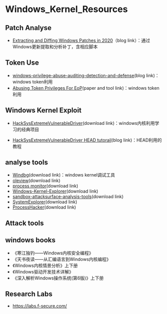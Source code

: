 # Windows_Kernel_Resources

## Patch Analyse

- [Extracting and Diffing Windows Patches in 2020](https://wumb0.in/extracting-and-diffing-ms-patches-in-2020.html)（blog link）：通过Windows更新提取和分析补丁，含相应脚本



## Token Use

- [windows-privilege-abuse-auditing-detection-and-defense](https://medium.com/palantir/windows-privilege-abuse-auditing-detection-and-defense-3078a403d74e)(blog link)：windows token利用
- [Abusing Token Privileges For EoP](https://github.com/hatRiot/token-priv)(paper and tool link)：windows token 利用



## Windows Kernel Exploit

- [HackSysExtremeVulnerableDriver](https://github.com/hacksysteam/HackSysExtremeVulnerableDriver)(download link)：windows内核利用学习的经典项目

- [HackSysExtremeVulnerableDriver HEAD tutorail](https://www.fuzzysecurity.com/tutorials.html)(blog link)：HEAD利用的教程



## analyse tools

- [Windbg](https://docs.microsoft.com/zh-cn/windows-hardware/drivers/debugger/debugger-download-tools)(download link)：windows kernel调试工具
- [oleview](https://github.com/tyranid/oleviewdotnet)(download link)
- [process monitor](https://docs.microsoft.com/en-us/sysinternals/downloads/procmon)(download link)
- [Windows-Kernel-Explorer](https://github.com/AxtMueller/Windows-Kernel-Explorer/)(download link)
- [sandbox-attacksurface-analysis-tools](https://github.com/googleprojectzero/sandbox-attacksurface-analysis-tools)(download link)
- [SystemExplorer](https://github.com/zodiacon/SystemExplorer)(download link)
- [ProcessHacker](https://processhacker.sourceforge.io/downloads.php)(download link)

## Attack tools



## windows books

- 《寒江独钓——Windows内核安全编程》
- 《天书夜读——从汇编语言到Windows内核编程》
- 《Windows内核情景分析》上下册
- 《Windows驱动开发技术详解》
- 《深入解析Windows操作系统(第6版)》上下册

## Research Labs

- https://labs.f-secure.com/